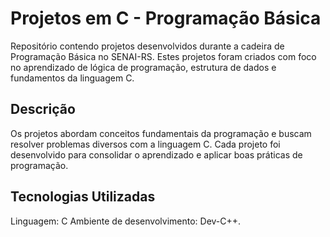 <h1>Projetos em C - Programação Básica</h1>
Repositório contendo projetos desenvolvidos durante a cadeira de Programação Básica no SENAI-RS. Estes projetos foram criados com foco no aprendizado de lógica de programação, estrutura de dados e fundamentos da linguagem C.
<h2> Descrição </h2>
Os projetos abordam conceitos fundamentais da programação e buscam resolver problemas diversos com a linguagem C. Cada projeto foi desenvolvido para consolidar o aprendizado e aplicar boas práticas de programação.
<h2>Tecnologias Utilizadas </h2>
Linguagem: C
Ambiente de desenvolvimento: Dev-C++.

